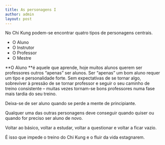 ```yaml
---
title: As personagens I
author: admin
layout: post
---
```

No Chi Kung podem-se encontrar quatro tipos de personagens centrais.

*   O Aluno
*   O Instrutor
*   O Professor
*   O Mestre

**O Aluno **é aquele que aprende, hoje muitos alunos querem ser professores outros &#8220;apenas&#8221; ser alunos. Ser &#8220;apenas&#8221; um bom aluno requer um tipo e personalidade forte. Sem expectativas de se tornar algo, sobreviver à pressão de se tornar professor e seguir o seu caminho de treino consistente &#8211; muitas vezes tornam-se bons professores numa fase mais tardia do seu treino.

Deixa-se de ser aluno quando se perde a mente de principiante.

Qualquer uma das outras personagens deve conseguir quando quiser ou quando for preciso ser aluno de novo.

Voltar ao básico, voltar a estudar, voltar a questionar e voltar a ficar vazio.

É isso que impede o treino do Chi Kung e o fluir da vida estagnarem.
